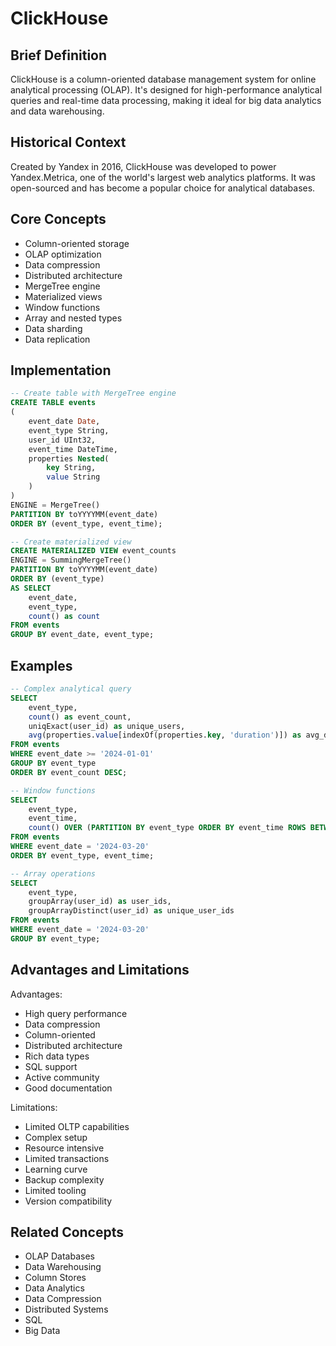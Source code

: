 # ClickHouse

## Brief Definition
ClickHouse is a column-oriented database management system for online analytical processing (OLAP). It's designed for high-performance analytical queries and real-time data processing, making it ideal for big data analytics and data warehousing.

## Historical Context
Created by Yandex in 2016, ClickHouse was developed to power Yandex.Metrica, one of the world's largest web analytics platforms. It was open-sourced and has become a popular choice for analytical databases.

## Core Concepts
- Column-oriented storage
- OLAP optimization
- Data compression
- Distributed architecture
- MergeTree engine
- Materialized views
- Window functions
- Array and nested types
- Data sharding
- Data replication

## Implementation
```sql
-- Create table with MergeTree engine
CREATE TABLE events
(
    event_date Date,
    event_type String,
    user_id UInt32,
    event_time DateTime,
    properties Nested(
        key String,
        value String
    )
)
ENGINE = MergeTree()
PARTITION BY toYYYYMM(event_date)
ORDER BY (event_type, event_time);

-- Create materialized view
CREATE MATERIALIZED VIEW event_counts
ENGINE = SummingMergeTree()
PARTITION BY toYYYYMM(event_date)
ORDER BY (event_type)
AS SELECT
    event_date,
    event_type,
    count() as count
FROM events
GROUP BY event_date, event_type;
```

## Examples
```sql
-- Complex analytical query
SELECT
    event_type,
    count() as event_count,
    uniqExact(user_id) as unique_users,
    avg(properties.value[indexOf(properties.key, 'duration')]) as avg_duration
FROM events
WHERE event_date >= '2024-01-01'
GROUP BY event_type
ORDER BY event_count DESC;

-- Window functions
SELECT
    event_type,
    event_time,
    count() OVER (PARTITION BY event_type ORDER BY event_time ROWS BETWEEN 1 PRECEDING AND CURRENT ROW) as running_count
FROM events
WHERE event_date = '2024-03-20'
ORDER BY event_type, event_time;

-- Array operations
SELECT
    event_type,
    groupArray(user_id) as user_ids,
    groupArrayDistinct(user_id) as unique_user_ids
FROM events
WHERE event_date = '2024-03-20'
GROUP BY event_type;
```

## Advantages and Limitations
Advantages:
- High query performance
- Data compression
- Column-oriented
- Distributed architecture
- Rich data types
- SQL support
- Active community
- Good documentation

Limitations:
- Limited OLTP capabilities
- Complex setup
- Resource intensive
- Limited transactions
- Learning curve
- Backup complexity
- Limited tooling
- Version compatibility

## Related Concepts
- OLAP Databases
- Data Warehousing
- Column Stores
- Data Analytics
- Data Compression
- Distributed Systems
- SQL
- Big Data 